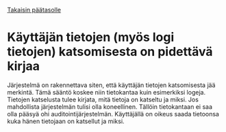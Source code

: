 [Takaisin päätasolle](./../README.md)

# Käyttäjän tietojen (myös logi tietojen) katsomisesta on pidettävä kirjaa

Järjestelmä on rakennettava siten, että käyttäjän tietojen katsomisesta jää
merkintä. Tämä sääntö koskee niin tietokantaa kuin esimerkiksi logeja. Tietojen
katselusta tulee kirjata, mitä tietoja on katseltu ja miksi. Jos mahdollista
järjestelmän tulisi olla koneellinen. Tällöin tietokantaan ei saa olla pääsyä
ohi auditointijärjestelmän. Käyttäjällä on oikeus saada tietoonsa kuka hänen
tietojaan on katsellut ja miksi.

